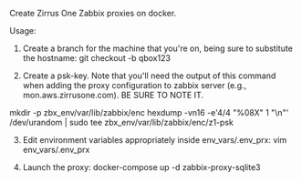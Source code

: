 Create Zirrus One Zabbix proxies on docker.

Usage:

1. Create a branch for the machine that you're on, being sure to substitute the hostname:
 git checkout -b qbox123 

2. Create a psk-key. Note that you'll need the output of this command when adding the proxy configuration to zabbix server (e.g., mon.aws.zirrusone.com). BE SURE TO NOTE IT.

 mkdir -p zbx_env/var/lib/zabbix/enc
 hexdump -vn16 -e'4/4 "%08X" 1 "\n"' /dev/urandom | sudo tee zbx_env/var/lib/zabbix/enc/z1-psk

3. Edit environment variables appropriately inside env_vars/.env_prx:
 vim env_vars/.env_prx

4. Launch the proxy:
 docker-compose up -d zabbix-proxy-sqlite3

